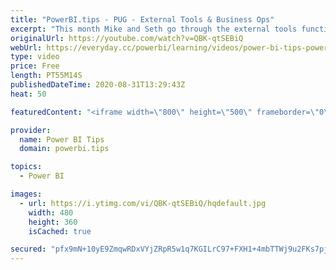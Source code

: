 ```yaml
---
title: "PowerBI.tips - PUG - External Tools & Business Ops"
excerpt: "This month Mike and Seth go through the external tools functionality of Power BI desktop.  Additionally, we are introduced to the Amazing Business Ops tool which helps users add External tools into Power BI desktop.   Download Business Ops: https://powerbi.tips/product/business-ops-beta/"
originalUrl: https://youtube.com/watch?v=QBK-qtSEBiQ
webUrl: https://everyday.cc/powerbi/learning/videos/power-bi-tips-powerbitips-pug-external-tools-business-ops/
type: video
price: Free
length: PT55M14S
publishedDateTime: 2020-08-31T13:29:43Z
heat: 50

featuredContent: "<iframe width=\"800\" height=\"500\" frameborder=\"0\" src=\"https://www.youtube.com/embed/QBK-qtSEBiQ\" allow=\"accelerometer; autoplay; encrypted-media; gyroscope; picture-in-picture\" allowfullscreen></iframe>"

provider:
  name: Power BI Tips
  domain: powerbi.tips

topics:
  - Power BI

images:
  - url: https://i.ytimg.com/vi/QBK-qtSEBiQ/hqdefault.jpg
    width: 480
    height: 360
    isCached: true

secured: "pfx9mN+10yE9ZmqwRDxVYjZRpR5w1q7KGILrC97+FXH1+4mbTTWj9u2FKs7pj8bRvZdVJluukvNeawB7OERSGMX1ZDil8FbUCEBLQcGK7EhPKTqOAVY5t+SSs2DmuVuyq29vVlG5l/h2cfigBjHQrtUi+Fon1KwOG2GRUce7/zE9WweRnZm9hk0d0MNHshWK74J/h4lFQiyruFMPAY4wJsCG7tnnNN9zzq1L9V8WWGDeQ0NNGtlzFXrYl08vsxWEj8d9DPf4Lg+R3PI1/fi6WKeK53G8s4I0iuV2TmjxvurNWZU47QO29mzLgZ43vzhVD8HtixTwHizbidJKpPJ18PZ6MHUTiN6n7+5lgNq+x9946BuYBfeay3kylV5XeZ6DmZXupCDqePVVuJ24U7oN1O2+1A25T4xzzpuMheAiXTA=;2VP/CKey1063OgVE/Cu4Nw=="
---
```


